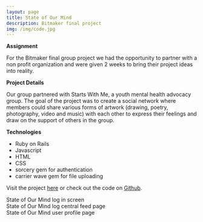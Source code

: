 ```yaml
---
layout: page
title: State of Our Mind
description: Bitmaker final project
img: /img/code.jpg
---
```


**Assignment**

For the Bitmaker final group project we had the opportunity to partner with a non profit organization and were given 2 weeks to bring their project ideas into reality.

**Project Details**

Our group partnered with Starts With Me, a youth mental health advocacy group.  The goal of the project was to create a social network where members could share various forms of artwork (drawing, poetry, photography, video and music) with each other to express their feelings and draw on the support of others in the group.


**Technologies**

* Ruby on Rails
* Javascript
* HTML
* CSS
* sorcery gem for authentication
* carrier wave gem for file uploading

Visit the project <a href="https://protected-badlands-39928.herokuapp.com" target="_blank">here</a> or check out the code on <a href="https://github.com/Courtney2511/startswithme" target="_blank">Github</a>.

<div class="img_row">
	<img class="col three" src="{{ site.baseurl }}/img/soom/login.png" alt="" title="login screen"/>
</div>
<div class="col three caption">
	State of Our Mind log in screen
</div>

<div class="img_row">
	<img class="col three" src="{{ site.baseurl }}/img/soom/newsfeed.png" alt="" title="user feed page"/>
</div>
<div class="col three caption">
	State of Our Mind log central feed page
</div>

<div class="img_row">
	<img class="col three" src="{{ site.baseurl }}/img/soom/profile.png" alt="" title="user profile"/>
</div>
<div class="col three caption">
	State of Our Mind user profile page
</div>


<br/><br/><br/>
